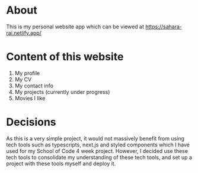 # About

This is my personal website app which can be viewed at https://sahara-rai.netlify.app/

# Content of this website

1. My profile
2. My CV
3. My contact info
4. My projects (currently under progress)
5. Movies I like

# Decisions

As this is a very simple project, it would not massively benefit from using tech tools such as typescripts, next.js and styled components which I have used for my School of Code 4 week project. However, I decided use these tech tools to consolidate my understanding of these tech tools, and set up a project with these tools myself and deploy it.
